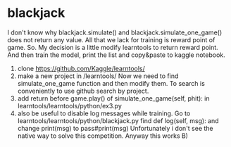 # blackjack
I don't know why blackjack.simulate() and blackjack.simulate_one_game() does not return any value. All that we lack for training is reward point of game.
So. My decision is a little modify learntools to return reward point. And then train the model, print the list and copy&paste to kaggle notebook.
1. clone https://github.com/Kaggle/learntools/
2. make a new project in /learntools/
Now we need to find simulate_one_game function and then modify them. To search is conveniently to use github search by project.
3. add return before game.play() of simulate_one_game(self, phit): in learntools/learntools/python/ex3.py
4. also be useful to disable log messages while training. Go to learntools/learntools/python/blackjack.py find def log(self, msg): and change print(msg) to pass#print(msg)
Unfortunately i don't see the native way to solve this competition. Anyway this works B)
